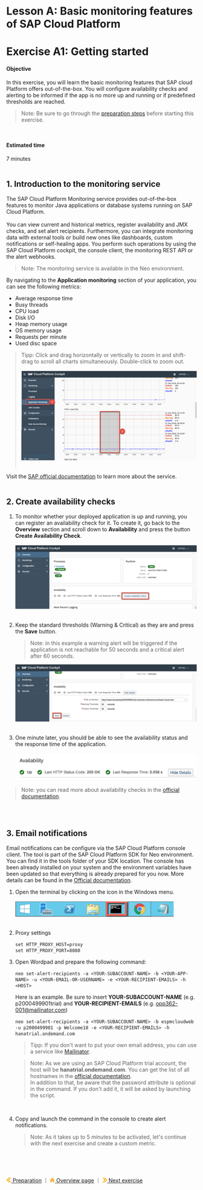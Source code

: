 # Lesson A: Basic monitoring features of SAP Cloud Platform
# Exercise A1: Getting started

#### Objective
In this exercise, you will learn the basic monitoring features that SAP cloud Platform offers out-of-the-box. You will configure availability checks and alerting to be informed if the app is no more up and running or if predefined thresholds are reached.<br />
> Note: Be sure to go through the [preparation steps](../../preparation/README.md) before starting this exercise.

<br />

#### Estimated time
7 minutes
<br /><br />

## 1. Introduction to the monitoring service
The SAP Cloud Platform Monitoring service provides out-of-the-box features to monitor Java applications or database systems running on SAP Cloud Platform.<br /><br />
You can view current and historical metrics, register availability and JMX checks, and set alert recipients. Furthermore, you can integrate monitoring data with external tools or build new ones like dashboards, custom notifications or self-healing apps. You perform such operations by using the SAP Cloud Platform cockpit, the console client, the monitoring REST API or the alert webhooks.

> Note: The monitoring service is available in the Neo environment.

By navigating to the **Application monitoring** section of your application, you can see the following metrics:
  * Average response time
  * Busy threads
  * CPU load
  * Disk I/O
  * Heap memory usage
  * OS memory usage
  * Requests per minute
  * Used disc space

> Tipp: Click and drag horizontally or vertically to zoom in and shift-drag to scroll all charts simultaneously. Double-click to zoom out.<br /><br />
![](../../images/a1-app-monitoring.png)<br /><br />

Visit the [SAP official documentation](https://help.sap.com/viewer/64f7d2b06c6b40a9b3097860c5930641/Cloud/en-US/2dacf6f12dd047efad9bc8929ff1759d.html) to learn more about the service.<br /><br />


## 2. Create availability checks
1. To monitor whether your deployed application is up and running, you can register an availability check for it. To create it, go back to the **Overview** section and scroll down to **Availability** and press the button **Create Availability Check**.<br /><br />
![](../../images/a1-availability-check.png)<br /><br />

1. Keep the standard thresholds (Warning & Critical) as they are and press the **Save** button.<br />

    > Note: in this example a warning alert will be triggered if the application is not reachable for 50 seconds and a critical alert after 60 seconds.<br />

    ![](../../images/a1-availability-check-save.png)<br /><br />

1. One minute later, you should be able to see the availability status and the response time of the application.<br /><br />
![](../../images/a1-availability-check-response.png)<br />

> Note: you can read more about availability checks in the [official documentation](https://help.sap.com/viewer/64f7d2b06c6b40a9b3097860c5930641/Cloud/en-US/173dd2ca9c834df8bb79fa46c3ae8c00.html).

<br /><br />

## 3. Email notifications
Email notifications can be configure via the SAP Cloud Platform console client. The tool is part of the SAP Cloud Platform SDK for Neo environment. You can find it in the tools folder of your SDK location. The console has been already installed on your system and the environment variables have been updated so that everything is already prepared for you now. More details can be found in the [Official documentation](https://help.sap.com/viewer/65de2977205c403bbc107264b8eccf4b/Cloud/en-US/6dae74f3792446b7be65f5d8187c2425.html).

1. Open the terminal by clicking on the icon in the Windows menu.<br /><br />
      ![](../../images/c4-terminal-01.png)<br /><br />

1. Proxy settings
    ```
    set HTTP_PROXY_HOST=proxy
    set HTTP_PROXY_PORT=8080
    ```

1. Open Wordpad and prepare the following command:
    ```
    neo set-alert-recipients -a <YOUR-SUBACCOUNT-NAME> -b <YOUR-APP-NAME> -u <YOUR-EMAIL-OR-USERNAME> -e <YOUR-RECIPIENT-EMAILS> -h <HOST>
    ```
    Here is an example. Be sure to insert **YOUR-SUBACCOUNT-NAME** (e.g. p2000499901trial) and **YOUR-RECIPIENT-EMAILS** (e.g. opp362-001@mailinator.com)<br />

    ```
    neo set-alert-recipients -a <YOUR-SUBACCOUNT-NAME> -b espmcloudweb -u p2000499901 -p Welcome18 -e <YOUR-RECIPIENT-EMAILS> -h hanatrial.ondemand.com
    ```
    > Tipp: If you don't want to put your own email address, you can use a service like [Mailinator](https://www.mailinator.com).

    > Note: As we are using an SAP Cloud Platform trial account, the host will be **hanatrial.ondemand.com**. You can get the list of all hostnames in the [official documentation](https://help.sap.com/viewer/65de2977205c403bbc107264b8eccf4b/Cloud/en-US/350356d1dc314d3199dca15bd2ab9b0e.html?q=regions).<br />
    In addition to that, be aware that the password attribute is optional in the command. If you don't add it, it will be asked by launching the script.

      <br />

1. Copy and launch the command in the console to create alert notifications.
    > Note: As it takes up to 5 minutes to be activated, let's continue with the next exercise and create a custom metric.

<br /><br /><br />


[![](../../images/nav-previous.png) Preparation](../../preparation/README.md) ｜ [![](../../images/nav-home.png) Overview page](../../README.md) ｜ [![](../../images/nav-next.png) Next exercise](../A2/README.md)
